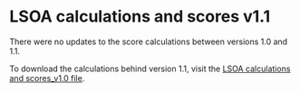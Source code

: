 # LSOA calculations and scores v1.1

There were no updates to the score calculations between versions 1.0 and 1.1. 

To download the calculations behind version 1.1, visit the [LSOA calculations and scores_v1.0 file](https://github.com/GreaterManchesterODA/Digital-Exclusion-Risk-Index/blob/main/Version%201.0/LSOA%20calculations%20and%20scores_v1.0.csv).
